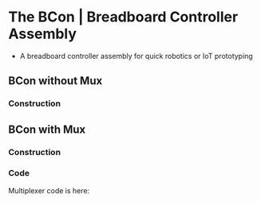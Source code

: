 # The BCon | Breadboard Controller Assembly 
* A breadboard controller assembly for quick robotics or IoT prototyping
## BCon without Mux
### Construction
## BCon with Mux
### Construction
### Code
Multiplexer code is here: 
